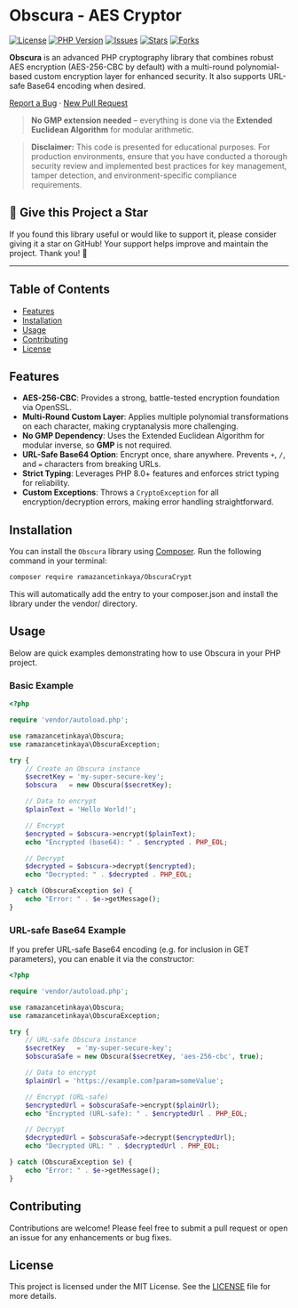# Obscura - AES Cryptor

[![License](https://img.shields.io/badge/license-MIT-blue.svg)](LICENSE)
[![PHP Version](https://img.shields.io/badge/PHP-8.0%2B-blue)](https://www.php.net/)
[![Issues](https://img.shields.io/github/issues/ramazancetinkaya/ObscuraCrypt?color=green)](https://github.com/ramazancetinkaya/ObscuraCrypt/issues)
[![Stars](https://img.shields.io/github/stars/ramazancetinkaya/ObscuraCrypt?color=yellow)](https://github.com/ramazancetinkaya/ObscuraCrypt/stargazers)
[![Forks](https://img.shields.io/github/forks/ramazancetinkaya/ObscuraCrypt?color=lightgrey)](https://github.com/ramazancetinkaya/ObscuraCrypt/network)

**Obscura** is an advanced PHP cryptography library that combines robust AES encryption (AES-256-CBC by default) with a multi-round polynomial-based custom encryption layer for enhanced security. It also supports URL-safe Base64 encoding when desired.

<a href="https://github.com/ramazancetinkaya/ObscuraCrypt/issues">Report a Bug</a>
·
<a href="https://github.com/ramazancetinkaya/ObscuraCrypt/pulls">New Pull Request</a>

> **No GMP extension needed** – everything is done via the **Extended Euclidean Algorithm** for modular arithmetic.

> **Disclaimer:** This code is presented for educational purposes. For production environments, ensure that you have conducted a thorough security review and implemented best practices for key management, tamper detection, and environment-specific compliance requirements.

## 🚀 Give this Project a Star

If you found this library useful or would like to support it, please consider giving it a star on GitHub! Your support helps improve and maintain the project. Thank you! 🌟

---

## Table of Contents
- [Features](#features)
- [Installation](#installation)
- [Usage](#usage)
- [Contributing](#contributing)
- [License](#license)

## Features

- **AES-256-CBC**: Provides a strong, battle-tested encryption foundation via OpenSSL.
- **Multi-Round Custom Layer**: Applies multiple polynomial transformations on each character, making cryptanalysis more challenging.
- **No GMP Dependency**: Uses the Extended Euclidean Algorithm for modular inverse, so **GMP** is not required.
- **URL-Safe Base64 Option**: Encrypt once, share anywhere. Prevents `+`, `/`, and `=` characters from breaking URLs.
- **Strict Typing**: Leverages PHP 8.0+ features and enforces strict typing for reliability.
- **Custom Exceptions**: Throws a `CryptoException` for all encryption/decryption errors, making error handling straightforward.

## Installation

You can install the `Obscura` library using [Composer](https://getcomposer.org/). Run the following command in your terminal:

```bash
composer require ramazancetinkaya/ObscuraCrypt
```

This will automatically add the entry to your composer.json and install the library under the vendor/ directory.

## Usage

Below are quick examples demonstrating how to use Obscura in your PHP project.

### Basic Example

```php
<?php

require 'vendor/autoload.php';

use ramazancetinkaya\Obscura;
use ramazancetinkaya\ObscuraException;

try {
    // Create an Obscura instance
    $secretKey = 'my-super-secure-key';
    $obscura   = new Obscura($secretKey);

    // Data to encrypt
    $plainText = 'Hello World!';

    // Encrypt
    $encrypted = $obscura->encrypt($plainText);
    echo "Encrypted (base64): " . $encrypted . PHP_EOL;

    // Decrypt
    $decrypted = $obscura->decrypt($encrypted);
    echo "Decrypted: " . $decrypted . PHP_EOL;

} catch (ObscuraException $e) {
    echo "Error: " . $e->getMessage();
}
```

### URL-safe Base64 Example

If you prefer URL-safe Base64 encoding (e.g. for inclusion in GET parameters), you can enable it via the constructor:

```php
<?php

require 'vendor/autoload.php';

use ramazancetinkaya\Obscura;
use ramazancetinkaya\ObscuraException;

try {
    // URL-safe Obscura instance
    $secretKey   = 'my-super-secure-key';
    $obscuraSafe = new Obscura($secretKey, 'aes-256-cbc', true);

    // Data to encrypt
    $plainUrl = 'https://example.com?param=someValue';

    // Encrypt (URL-safe)
    $encryptedUrl = $obscuraSafe->encrypt($plainUrl);
    echo "Encrypted (URL-safe): " . $encryptedUrl . PHP_EOL;

    // Decrypt
    $decryptedUrl = $obscuraSafe->decrypt($encryptedUrl);
    echo "Decrypted URL: " . $decryptedUrl . PHP_EOL;

} catch (ObscuraException $e) {
    echo "Error: " . $e->getMessage();
}
```

## Contributing

Contributions are welcome! Please feel free to submit a pull request or open an issue for any enhancements or bug fixes.

## License

This project is licensed under the MIT License. See the [LICENSE](LICENSE) file for more details.
